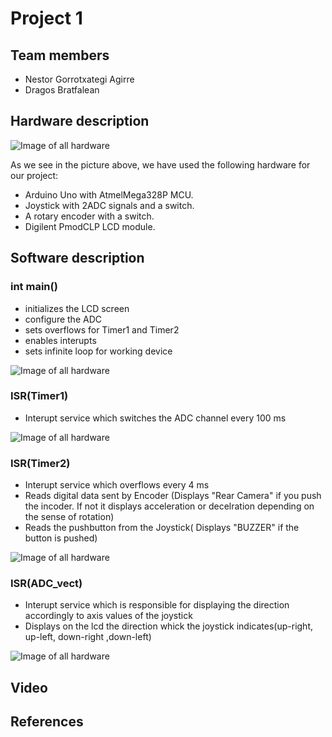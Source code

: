 # Project 1
## Team members
- Nestor Gorrotxategi Agirre
- Dragos Bratfalean
## Hardware description
![Image of all hardware](https://github.com/NestorGorrotxategi/digitalelectronics2/blob/main/lab-project1/Schematic.png)

As we see in the picture above, we have used the following hardware for our project:
- Arduino Uno with AtmelMega328P MCU.
- Joystick with 2ADC signals and a switch.
- A rotary encoder with a switch.
- Digilent PmodCLP LCD module.

## Software description


### int main()

* initializes the LCD screen
* configure the ADC
* sets overflows for Timer1 and Timer2
* enables interupts
* sets infinite loop for working device

![Image of all hardware](https://github.com/NestorGorrotxategi/digitalelectronics2/blob/main/lab-project1/flowcharts/main.png)




### ISR(Timer1)

* Interupt service which switches the ADC channel every 100 ms

![Image of all hardware](https://github.com/NestorGorrotxategi/digitalelectronics2/blob/main/lab-project1/flowcharts/TIMER1.jpg)




### ISR(Timer2)

* Interupt service which overflows every 4 ms
* Reads digital data sent by Encoder (Displays "Rear Camera" if you push the incoder. If not it displays acceleration or decelration depending on the sense of rotation)
* Reads the pushbutton from the Joystick( Displays "BUZZER" if the button is pushed)

![Image of all hardware](https://github.com/NestorGorrotxategi/digitalelectronics2/blob/main/lab-project1/flowcharts/TIMER2.png)




### ISR(ADC_vect)

* Interupt service which is responsible for displaying the direction accordingly to axis values of the joystick
* Displays on the lcd the direction whick the joystick indicates(up-right, up-left, down-right ,down-left)

![Image of all hardware](https://github.com/NestorGorrotxategi/digitalelectronics2/blob/main/lab-project1/flowcharts/ADC_vect.png)




## Video
## References
